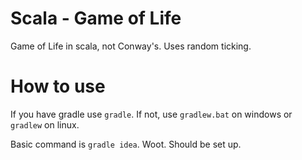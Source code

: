 Scala - Game of Life
==================

Game of Life in scala, not Conway's. Uses random ticking.

How to use
==================

If you have gradle use <code>gradle</code>. If not, use <code>gradlew.bat</code> on windows or <code>gradlew</code> on linux.

Basic command is <code>gradle idea</code>.
Woot. Should be set up.